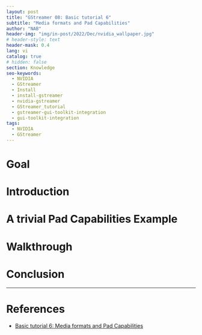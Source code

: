 ```yaml
---
layout: post
title: "GStreamer 08: Basic tutorial 6"
subtitle: "Media formats and Pad Capabilities"
author: "NAB"
header-img: "img/in-post/2022/Dec/nvidia_wallpaper.jpg"
# header-style: text
header-mask: 0.4
lang: vi
catalog: true
# hidden: false
section: Knowledge
seo-keywords:
  - NVIDIA
  - GStreamer
  - Install
  - install-gstreamer
  - nvidia-gstreamer
  - GStreamer_tutorial
  - gstreamer-gui-toolkit-integration
  - gui-toolkit-integration
tags:
  - NVIDIA
  - GStreamer
---
```


# Goal

# Introduction

# A trivial Pad Capabilities Example

# Walkthrough

# Conclusion

----

# References

* [Basic tutorial 6: Media formats and Pad Capabilities](https://gstreamer.freedesktop.org/documentation/tutorials/basic/media-formats-and-pad-capabilities.html?gi-language=c#conclusion)
